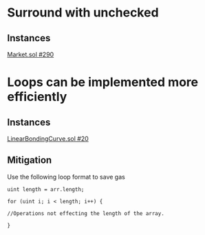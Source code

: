 # Surround with unchecked
## Instances
[Market.sol #290](https://github.com/code-423n4/2023-11-canto/blob/main/1155tech-contracts/src/Market.sol#L290)

# Loops can be implemented more efficiently 
## Instances
[LinearBondingCurve.sol #20](https://github.com/code-423n4/2023-11-canto/blob/main/1155tech-contracts/src/bonding_curve/LinearBondingCurve.sol#L20)
## Mitigation
Use the following loop format to save gas
```
uint length = arr.length;

for (uint i; i < length; i++) {

//Operations not effecting the length of the array.

}
```
